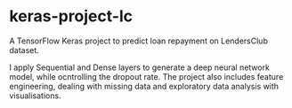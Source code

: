 # keras-project-lc
A TensorFlow Keras project to predict loan repayment on LendersClub dataset.

I apply Sequential and Dense layers to generate a deep neural network model, while ocntrolling the dropout rate.
The project also includes feature engineering, dealing with missing data and exploratory data analysis with visualisations.
